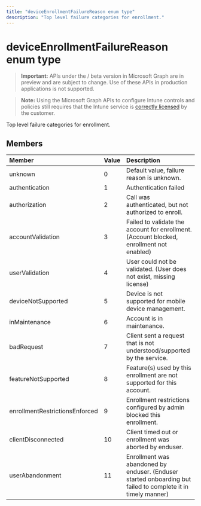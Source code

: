 ```yaml
---
title: "deviceEnrollmentFailureReason enum type"
description: "Top level failure categories for enrollment."
---
```


# deviceEnrollmentFailureReason enum type

> **Important:** APIs under the / beta version in Microsoft Graph are in preview and are subject to change. Use of these APIs in production applications is not supported.

> **Note:** Using the Microsoft Graph APIs to configure Intune controls and policies still requires that the Intune service is [correctly licensed](https://go.microsoft.com/fwlink/?linkid=839381) by the customer.

Top level failure categories for enrollment.
## Members
|Member|Value|Description|
|:---|:---|:---|
|unknown|0|Default value, failure reason is unknown.|
|authentication|1|Authentication failed|
|authorization|2|Call was authenticated, but not authorized to enroll.|
|accountValidation|3|Failed to validate the account for enrollment. (Account blocked, enrollment not enabled)|
|userValidation|4|User could not be validated. (User does not exist, missing license)|
|deviceNotSupported|5|Device is not supported for mobile device management.|
|inMaintenance|6|Account is in maintenance.|
|badRequest|7|Client sent a request that is not understood/supported by the service.|
|featureNotSupported|8|Feature(s) used by this enrollment are not supported for this account.|
|enrollmentRestrictionsEnforced|9|Enrollment restrictions configured by admin blocked this enrollment.|
|clientDisconnected|10|Client timed out or enrollment was aborted by enduser.|
|userAbandonment|11|Enrollment was abandoned by enduser. (Enduser started onboarding but failed to complete it in timely manner)|





